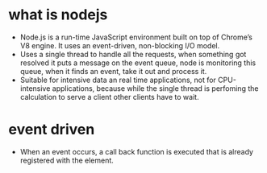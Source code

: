 # what is nodejs
- Node.js is a run-time JavaScript environment built on top of Chrome’s V8 engine. It uses an event-driven, non-blocking I/O model. 
- Uses a single thread to handle all the requests, when something got resolved it puts a message on the event queue, node is monitoring this queue, when it finds an event, take it out and process it.
- Suitable for intensive data an real time applications, not for CPU-intensive applications, because while the single thread is perfoming the calculation to serve a client other clients have to wait.
  

# event driven 
- When an event occurs, a call back function is executed that is already registered with the element.
  
